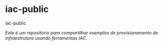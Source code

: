 # iac-public

iac-public

_Este é um repositório para compartilhar exemplos de provisionamento de infraestrutura usando ferramentas IAC._
